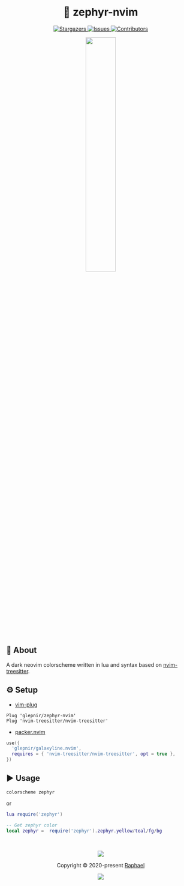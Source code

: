 <h1 align="center">
  <img
    src="https://raw.githubusercontent.com/catppuccin/catppuccin/main/assets/misc/transparent.png"
    height="30"
    width="0px"
  />
  🎨 zephyr-nvim
  <img
    src="https://raw.githubusercontent.com/catppuccin/catppuccin/main/assets/misc/transparent.png"
    height="30"
    width="0px"
  />
</h1>

<p align="center">
  <a href="https://github.com/glepnir/zephyr-nvim/stargazers">
    <img
      alt="Stargazers"
      src="https://img.shields.io/github/stars/glepnir/zephyr-nvim?style=for-the-badge&logo=starship&color=c678dd&logoColor=d9e0ee&labelColor=282a36"
    />
  </a>
  <a href="https://github.com/glepnir/zephyr-nvim/issues">
    <img
      alt="Issues"
      src="https://img.shields.io/github/issues/glepnir/zephyr-nvim?style=for-the-badge&logo=gitbook&color=f0c062&logoColor=d9e0ee&labelColor=282a36"
    />
  </a>
  <a href="https://github.com/glepnir/zephyr-nvim/contributors">
    <img
      alt="Contributors"
      src="https://img.shields.io/github/contributors/glepnir/zephyr-nvim?style=for-the-badge&logo=opensourceinitiative&color=abcf84&logoColor=d9e0ee&labelColor=282a36"
    />
  </a>
</p>

<p align="center">
  <img src="https://user-images.githubusercontent.com/41671631/172047114-58deb5a9-f67b-400b-bace-2982bf901ff6.png"
  height = "40%"
  widht = "40%"
  />
</p>

&nbsp;

## 💭 About

A dark neovim colorscheme written in lua and syntax based on
[nvim-treesitter](https://github.com/nvim-treesitter/nvim-treesitter).

## ⚙️ Setup

- [vim-plug](https://github.com/junegunn/vim-plug)

```vim
Plug 'glepnir/zephyr-nvim'
Plug 'nvim-treesitter/nvim-treesitter'
```

- [packer.nvim](https://github.com/wbthomason/packer.nvim)

```lua
use({
  'glepnir/galaxyline.nvim',
  requires = { 'nvim-treesitter/nvim-treesitter', opt = true },
})
```

## ▶️ Usage

```vim
colorscheme zephyr
```

or

```lua
lua require('zephyr')
```

```lua
-- Get zephyr color
local zephyr =  require('zephyr').zephyr.yellow/teal/fg/bg
```

&nbsp;

<p align="center">
  <img
    src="https://raw.githubusercontent.com/catppuccin/catppuccin/dev/assets/footers/gray0_ctp_on_line.svg?sanitize=true"
  />
</p>
<p align="center">
  Copyright &copy; 2020-present
  <a href="https://github.com/glepnir" target="_blank">Raphael</a>
</p>
<p align="center">
  <a href="https://github.com/glepnir/zephyr-nvim/blob/master/LICENSE"
    ><img
      src="https://img.shields.io/static/v1.svg?style=for-the-badge&label=License&message=MIT&logoColor=d9e0ee&colorA=282a36&colorB=c678dd"
  /></a>
</p>
